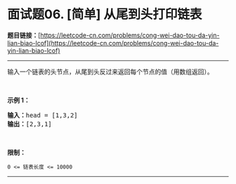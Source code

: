 # 面试题06. [简单] 从尾到头打印链表

**题目链接：**[https://leetcode-cn.com/problems/cong-wei-dao-tou-da-yin-lian-biao-lcof](https://leetcode-cn.com/problems/cong-wei-dao-tou-da-yin-lian-biao-lcof)

---

<div class="content__1Y2H">
 <div class="notranslate">
  <p>输入一个链表的头节点，从尾到头反过来返回每个节点的值（用数组返回）。</p> 
  <p>&nbsp;</p> 
  <p><strong>示例 1：</strong></p> 
  <pre class="language-text"><strong>输入：</strong>head = [1,3,2]
<strong>输出：</strong>[2,3,1]</pre> 
  <p>&nbsp;</p> 
  <p><strong>限制：</strong></p> 
  <p><code>0 &lt;= 链表长度 &lt;= 10000</code></p> 
 </div>
</div>

---

```

```